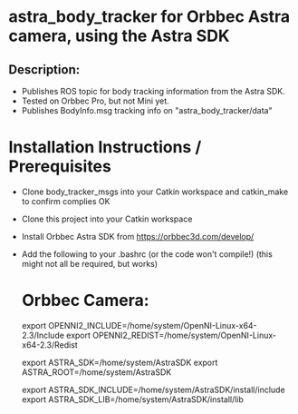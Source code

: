 # astra_body_tracker for Orbbec Astra camera, using the Astra SDK

## Description:
   - Publishes ROS topic for body tracking information from the Astra SDK.  
   - Tested on Orbbec Pro, but not Mini yet.
   - Publishes BodyInfo.msg tracking info on "astra_body_tracker/data"

#  Installation Instructions / Prerequisites
   - Clone body_tracker_msgs into your Catkin workspace and catkin_make to confirm complies OK
   - Clone this project into your Catkin workspace
   - Install Orbbec Astra SDK from https://orbbec3d.com/develop/
   - Add the following to your .bashrc (or the code won't compile!)
     (this might not all be required, but works)

      # Orbbec Camera:
      export OPENNI2_INCLUDE=/home/system/OpenNI-Linux-x64-2.3/Include
      export OPENNI2_REDIST=/home/system/OpenNI-Linux-x64-2.3/Redist

      export ASTRA_SDK=/home/system/AstraSDK
      export ASTRA_ROOT=/home/system/AstraSDK

      export ASTRA_SDK_INCLUDE=/home/system/AstraSDK/install/include
      export ASTRA_SDK_LIB=/home/system/AstraSDK/install/lib



